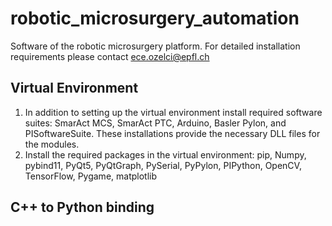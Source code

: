 # robotic_microsurgery_automation
Software of the robotic microsurgery platform.
For detailed installation requirements please contact ece.ozelci@epfl.ch
## Virtual Environment
1. In addition to setting up the virtual environment install required software suites: SmarAct MCS, SmarAct PTC, Arduino, Basler Pylon, and PISoftwareSuite.
These installations provide the necessary DLL files for the modules.
2. Install the required packages in the virtual environment: pip, Numpy, pybind11, PyQt5, PyQtGraph, PySerial, PyPylon, PIPython, OpenCV, TensorFlow, Pygame, matplotlib
## C++ to Python binding
